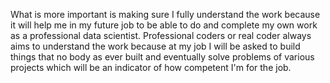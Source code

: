 What is more important is making sure I fully understand the work because it will help me in my future job
to be able to do and complete my own work as a professional data scientist.
Professional coders or real coder always aims to understand the work because at my job I will be asked to build things
that no body as ever built and eventually solve problems of various projects which will be an indicator of how competent
I'm for the job.
